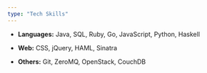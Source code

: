 ```yaml
---
type: "Tech Skills"
---
```


* <b>Languages:</b> Java, SQL, Ruby, Go, JavaScript, Python, Haskell

* <b>Web:</b> CSS, jQuery, HAML, Sinatra

* <b>Others:</b> Git, ZeroMQ, OpenStack, CouchDB
